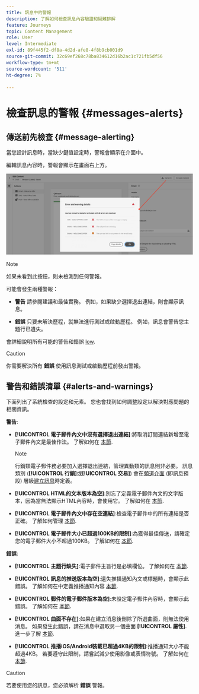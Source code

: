 ```yaml
---
title: 訊息中的警報
description: 了解如何檢查訊息內容驗證和疑難排解
feature: Journeys
topic: Content Management
role: User
level: Intermediate
exl-id: 89f445f2-df8a-4d2d-afe8-4f8b9cb001d9
source-git-commit: 32c69ef268c78ba834612d16b2ac1c721fb5df56
workflow-type: tm+mt
source-wordcount: '511'
ht-degree: 7%

---
```


# 檢查訊息的警報 {#messages-alerts}

## 傳送前先檢查 {#message-alerting}

當您設計訊息時，當缺少鍵值設定時，警報會顯示在介面中。

編輯訊息內容時，警報會顯示在畫面右上方。

![](assets/alerts-details.png)

>[!NOTE]
>
>如果未看到此按鈕，則未檢測到任何警報。

可能會發生兩種警報：

* **警告** 請參閱建議和最佳實務。 例如，如果缺少選擇退出連結，則會顯示訊息。

* **錯誤** 只要未解決歷程，就無法進行測試或啟動歷程。 例如，訊息會警告您主題行已遺失。

會詳細說明所有可能的警告和錯誤 [low](#alerts-and-warnings).

>[!CAUTION]
>
> 你需要解決所有 **錯誤** 使用訊息測試或啟動歷程前發出警報。

## 警告和錯誤清單 {#alerts-and-warnings}

下面列出了系統檢查的設定和元素。 您也會找到如何調整設定以解決對應問題的相關資訊。

**警告**:

* **[!UICONTROL 電子郵件內文中沒有選擇退出連結]**:將取消訂閱連結新增至電子郵件內文是最佳作法。 了解如何在 [本節](../privacy/opt-out.md#opt-out-management).

   >[!NOTE]
   >
   >行銷類電子郵件務必要加入選擇退出連結，管理異動類的訊息則非必要。 訊息類別 (**[!UICONTROL 行銷]**&#x200B;或&#x200B;**[!UICONTROL 交易]**) 會在[頻道介面](../configuration/channel-surfaces.md#email-type) (即訊息預設) 層級[建立訊息](get-started-content.md#create-new-message)時定義。

* **[!UICONTROL HTML的文本版本為空]**:別忘了定義電子郵件內文的文字版本，因為當無法顯示HTML內容時，會使用它。 了解如何在 [本節](../design/text-version-email.md).

* **[!UICONTROL 電子郵件內文中存在空連結]**:檢查電子郵件中的所有連結是否正確。 了解如何管理 [本節](../design/create-email-content.md).

* **[!UICONTROL 電子郵件大小已超過100KB的限制]**:為獲得最佳傳送，請確定您的電子郵件大小不超過100KB。 了解如何在 [本節](../design/create-email-content.md).

**錯誤**:

* **[!UICONTROL 主題行缺失]**:電子郵件主旨行是必填欄位。 了解如何在 [本節](create-email.md).

   <!--HTML is empty when Amp HTML is present-->

* **[!UICONTROL 訊息的推送版本為空]**:遺失推播通知內文或標題時，會顯示此錯誤。 了解如何在中定義推播通知內容 [本節](create-push.md).

* **[!UICONTROL 郵件的電子郵件版本為空]**:未設定電子郵件內容時，會顯示此錯誤。 了解如何在 [本節](../design/design-emails.md).

* **[!UICONTROL 曲面不存在]**:如果在建立消息後刪除了所選曲面，則無法使用消息。 如果發生此錯誤，請在消息中選取另一個曲面 **[!UICONTROL 屬性]**. 進一步了解 [本節](../configuration/channel-surfaces.md).

* **[!UICONTROL 推播iOS/Android裝載已超過4KB的限制]**:推播通知大小不能超過4KB。 若要遵守此限制，請嘗試減少使用影像或表情符號。 了解如何在 [本節](create-push.md).

>[!CAUTION]
>
> 若要使用您的訊息，您必須解析 **錯誤** 警報。

<!--Other issues can stop publication such as:
* The push notification title is empty-->
